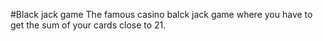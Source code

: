 #Black jack game 
The famous casino balck jack game where you have to get the sum of your cards close to 21.
